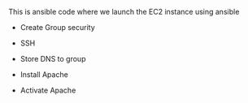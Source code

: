 This is ansible code where we launch the EC2 instance using ansible
- Create Group security
- SSH
- Store DNS to group

- Install Apache
- Activate Apache
  
